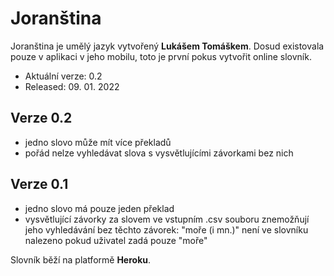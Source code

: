 # Joranština
Joranština je umělý jazyk vytvořený **Lukášem Tomáškem**. Dosud existovala pouze v aplikaci v jeho mobilu, toto je první pokus vytvořit online slovník.

- Aktuální verze: 0.2
- Released: 09. 01. 2022


## Verze 0.2
- jedno slovo může mít více překladů
- pořád nelze vyhledávat slova s vysvětlujícími závorkami bez nich

## Verze 0.1
- jedno slovo má pouze jeden překlad
- vysvětlující závorky za slovem ve vstupním .csv souboru znemožňují jeho vyhledávání bez těchto závorek:
  "moře (i mn.)" není ve slovníku nalezeno pokud uživatel zadá pouze "moře"
  
Slovník běží na platformě **Heroku**.
